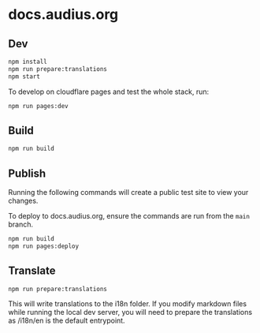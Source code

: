 # docs.audius.org

## Dev

```sh
npm install
npm run prepare:translations
npm start
```

To develop on cloudflare pages and test the whole stack, run:

```sh
npm run pages:dev
```

## Build

```sh
npm run build
```

## Publish

Running the following commands will create a public test site to view your changes.

To deploy to docs.audius.org, ensure the commands are run from the `main` branch.

```sh
npm run build
npm run pages:deploy
```

## Translate

```sh
npm run prepare:translations
```

This will write translations to the i18n folder. If you modify markdown files while running the
local dev server, you will need to prepare the translations as /i18n/en is the default entrypoint.
